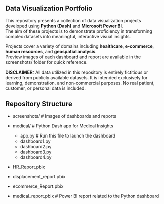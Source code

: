 ## Data Visualization Portfolio

This repository presents a collection of data visualization projects developed using **Python (Dash)** and **Microsoft Power BI**. <br>
The aim of these projects is to demonstrate proficiency in transforming complex datasets into meaningful, interactive visual insights.

Projects cover a variety of domains including **healthcare**, **e-commerce**, **human resources**, and **geospatial analysis**.<br>
Preview images of each dashboard and report are available in the screenshots/ folder for quick reference.

 **DISCLAIMER:** 
 All data utilized in this repository is entirely fictitious or derived from publicly available datasets.
It is intended exclusively for learning, demonstration, and non-commercial purposes. No real patient, customer, or personal data is included.

## Repository Structure
- screenshots/ # Images of dashboards and reports

- medical/ # Python Dash app for Medical Insights
  - app.py # Run this file to launch the dashboard
  - dashboard1.py
  - dashboard2.py
  - dashboard3.py
  - dashboard4.py
- HR_Report.pbix<br>
- displacement_report.pbix<br>
- ecommerce_Report.pbix<br>
- medical_report.pbix # Power BI report related to the Python dashboard<br>
